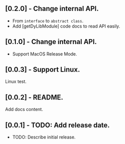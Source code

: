 ## [0.2.0] - Change internal API.
- From `interface` to `abstract class`.
- Add [getDyLibModule] code docs to read API easily.

## [0.1.0] - Change internal API.
- Support MacOS Release Mode.

## [0.0.3] - Support Linux.
Linux test.

## [0.0.2] - README.
Add docs content.

## [0.0.1] - TODO: Add release date.

* TODO: Describe initial release.
